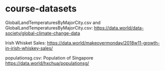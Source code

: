 # course-datasets

GlobalLandTemperaturesByMajorCity.csv and GlobalLandTemperaturesByMajorCity.csv: https://data.world/data-society/global-climate-change-data

Irish Whisket Sales: https://data.world/makeovermonday/2018w11-growth-in-irish-whiskey-sales/

populationsg.csv: Population of Singapore https://data.world/hxchua/populationsg/

